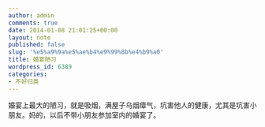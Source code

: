 ```yaml
---
author: admin
comments: true
date: 2014-01-08 21:01:25+00:00
layout: note
published: false
slug: '%e5%a9%9a%e5%ae%b4%e9%99%8b%e4%b9%a0'
title: 婚宴陋习
wordpress_id: 6389
categories:
- 不好归类
---
```


婚宴上最大的陋习，就是吸烟，满屋子乌烟瘴气，坑害他人的健康，尤其是坑害小朋友。妈的，以后不带小朋友参加室内的婚宴了。
